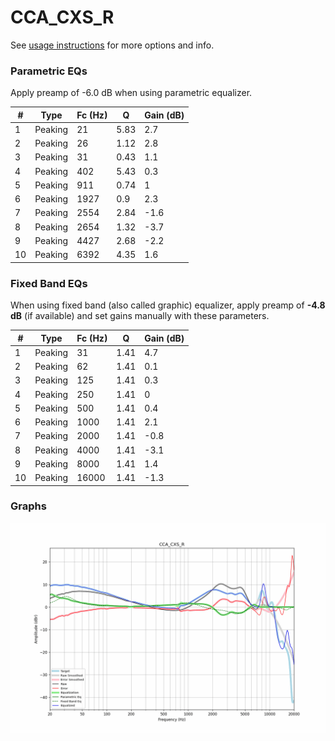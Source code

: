 # CCA_CXS_R
See [usage instructions](https://github.com/jaakkopasanen/AutoEq#usage) for more options and info.

### Parametric EQs
Apply preamp of -6.0 dB when using parametric equalizer.

|   # | Type    |   Fc (Hz) |    Q |   Gain (dB) |
|-----|---------|-----------|------|-------------|
|   1 | Peaking |        21 | 5.83 |         2.7 |
|   2 | Peaking |        26 | 1.12 |         2.8 |
|   3 | Peaking |        31 | 0.43 |         1.1 |
|   4 | Peaking |       402 | 5.43 |         0.3 |
|   5 | Peaking |       911 | 0.74 |         1   |
|   6 | Peaking |      1927 | 0.9  |         2.3 |
|   7 | Peaking |      2554 | 2.84 |        -1.6 |
|   8 | Peaking |      2654 | 1.32 |        -3.7 |
|   9 | Peaking |      4427 | 2.68 |        -2.2 |
|  10 | Peaking |      6392 | 4.35 |         1.6 |

### Fixed Band EQs
When using fixed band (also called graphic) equalizer, apply preamp of **-4.8 dB** (if available) and set gains manually with these parameters.

|   # | Type    |   Fc (Hz) |    Q |   Gain (dB) |
|-----|---------|-----------|------|-------------|
|   1 | Peaking |        31 | 1.41 |         4.7 |
|   2 | Peaking |        62 | 1.41 |         0.1 |
|   3 | Peaking |       125 | 1.41 |         0.3 |
|   4 | Peaking |       250 | 1.41 |         0   |
|   5 | Peaking |       500 | 1.41 |         0.4 |
|   6 | Peaking |      1000 | 1.41 |         2.1 |
|   7 | Peaking |      2000 | 1.41 |        -0.8 |
|   8 | Peaking |      4000 | 1.41 |        -3.1 |
|   9 | Peaking |      8000 | 1.41 |         1.4 |
|  10 | Peaking |     16000 | 1.41 |        -1.3 |

### Graphs
![](./CCA_CXS_R.png)
